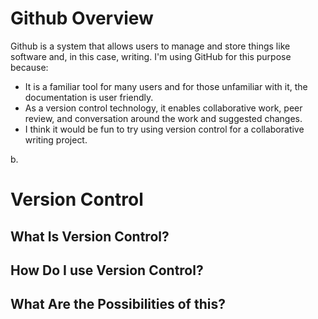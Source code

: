 # Github Overview

Github is a system that allows users to manage and store things like software and, in this case, writing. I'm using GitHub for this purpose because:


- It is a familiar tool for many users and for those unfamiliar with it, the documentation is user friendly.
- As a version control technology, it enables collaborative work, peer review, and conversation around the work and suggested changes.
- I think it would be fun to try using version control for a collaborative writing project.

b. 




# Version Control

## What Is Version Control?

## How Do I use Version Control?

## What Are the Possibilities of this?